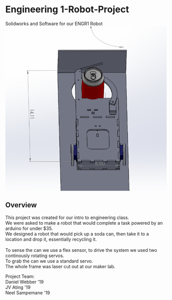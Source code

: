 # Engineering 1-Robot-Project
Solidworks and Software for our ENGR1 Robot 
![Image of Solidworks Drawings](https://raw.githubusercontent.com/dwebber1/ENGR1-Robot-Project/master/ScreenShots/above_view_of_can.PNG)
<br>
## Overview  
This project was created for our intro to engineering class.  
We were asked to make a robot that would complete a task powered by an arduino for under $35.  
We designed a robot that would pick up a soda can, then take it to a location and drop it, essentially recycling it.  
<br>
To sense the can we use a flex sensor, to drive the system we used two continously rotating servos.  
To grab the can we use a standard servo.  
The whole frame was laser cut out at our maker lab.


Project Team:  
Daniel Webber '19   
JV Ating '19  
Neel Sampemane '19  
